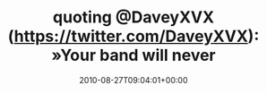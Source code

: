 ---
retweeted: false
source: <a href="http://termtter.org/" rel="nofollow">Termtter</a>
entities:
  hashtags: []
  symbols: []
  user_mentions:
  - name: Davey Burch
    screen_name: DaveyXVX
    indices:
    - '8'
    - '17'
    id_str: '35709564'
    id: '35709564'
  - name: Hands
    screen_name: WeAreHands
    indices:
    - '55'
    - '66'
    id_str: '33282713'
    id: '33282713'
  urls: []
display_text_range:
- '0'
- '68'
favorite_count: '0'
id_str: '22252017101'
truncated: false
retweet_count: '0'
id: '22252017101'
created_at: Fri Aug 27 09:04:01 +0000 2010
favorited: false
full_text: 'quoting [@DaveyXVX](https://twitter.com/DaveyXVX): »Your band will never
  be as epic as [@WeAreHands](https://twitter.com/WeAreHands)!«'
lang: en
tags:
- pesos/twitter
date: '2010-08-27T09:04:01+00:00'
src: https://twitter.com/bascht/status/22252017101
original_url: https://twitter.com/bascht/status/22252017101
type: twitter_tweet
text: 'quoting [@DaveyXVX](https://twitter.com/DaveyXVX): »Your band will never be
  as epic as [@WeAreHands](https://twitter.com/WeAreHands)!«'
title: 'quoting @DaveyXVX (https://twitter.com/DaveyXVX): »Your band will never'

---